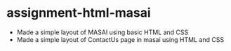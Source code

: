# assignment-html-masai
- Made a simple layout of MASAI using basic HTML and CSS
- Made a simple layout of ContactUs page in masai using HTML and CSS

